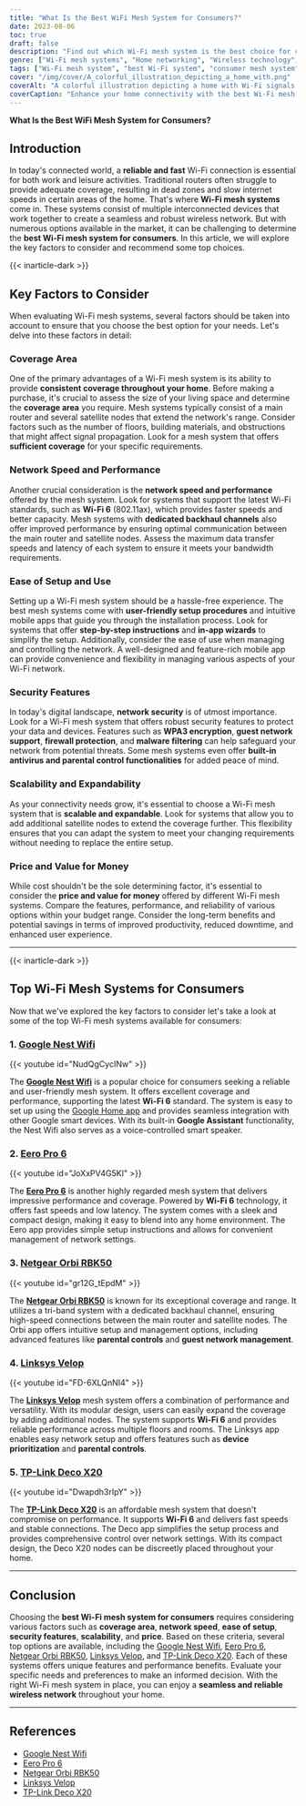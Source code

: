 ```yaml
---
title: "What Is the Best WiFi Mesh System for Consumers?"
date: 2023-08-06
toc: true
draft: false
description: "Find out which Wi-Fi mesh system is the best choice for consumers, offering reliable coverage, fast speeds, and user-friendly features."
genre: ["Wi-Fi mesh systems", "Home networking", "Wireless technology", "Internet connectivity", "Consumer electronics", "Smart homes", "Networking devices", "Internet of Things (IoT)", "Wireless routers", "Home connectivity"]
tags: ["Wi-Fi mesh system", "best Wi-Fi system", "consumer mesh system", "wireless network", "coverage area", "network performance", "setup and installation", "network security", "scalability and expandability", "price and value", "Google Nest Wifi", "Eero Pro 6", "Netgear Orbi RBK50", "Linksys Velop", "TP-Link Deco X20", "Wi-Fi 6", "network speed", "user-friendly setup", "security features", "scalable mesh system", "affordable mesh system", "home networking", "Internet connectivity", "smart home devices", "parental controls", "fast and stable connection", "seamless wireless network", "home connectivity"]
cover: "/img/cover/A_colorful_illustration_depicting_a_home_with.png"
coverAlt: "A colorful illustration depicting a home with Wi-Fi signals spreading throughout the rooms, symbolizing the coverage and connectivity of a Wi-Fi mesh system."
coverCaption: "Enhance your home connectivity with the best Wi-Fi mesh system."
---
```


**What Is the Best WiFi Mesh System for Consumers?**

## Introduction

In today's connected world, a **reliable and fast** Wi-Fi connection is essential for both work and leisure activities. Traditional routers often struggle to provide adequate coverage, resulting in dead zones and slow internet speeds in certain areas of the home. That's where **Wi-Fi mesh systems** come in. These systems consist of multiple interconnected devices that work together to create a seamless and robust wireless network. But with numerous options available in the market, it can be challenging to determine the **best Wi-Fi mesh system for consumers**. In this article, we will explore the key factors to consider and recommend some top choices.

{{< inarticle-dark >}}

## Key Factors to Consider

When evaluating Wi-Fi mesh systems, several factors should be taken into account to ensure that you choose the best option for your needs. Let's delve into these factors in detail:

### Coverage Area

One of the primary advantages of a Wi-Fi mesh system is its ability to provide **consistent coverage throughout your home**. Before making a purchase, it's crucial to assess the size of your living space and determine the **coverage area** you require. Mesh systems typically consist of a main router and several satellite nodes that extend the network's range. Consider factors such as the number of floors, building materials, and obstructions that might affect signal propagation. Look for a mesh system that offers **sufficient coverage** for your specific requirements.

### Network Speed and Performance

Another crucial consideration is the **network speed and performance** offered by the mesh system. Look for systems that support the latest Wi-Fi standards, such as **Wi-Fi 6** (802.11ax), which provides faster speeds and better capacity. Mesh systems with **dedicated backhaul channels** also offer improved performance by ensuring optimal communication between the main router and satellite nodes. Assess the maximum data transfer speeds and latency of each system to ensure it meets your bandwidth requirements.

### Ease of Setup and Use

Setting up a Wi-Fi mesh system should be a hassle-free experience. The best mesh systems come with **user-friendly setup procedures** and intuitive mobile apps that guide you through the installation process. Look for systems that offer **step-by-step instructions** and **in-app wizards** to simplify the setup. Additionally, consider the ease of use when managing and controlling the network. A well-designed and feature-rich mobile app can provide convenience and flexibility in managing various aspects of your Wi-Fi network.

### Security Features

In today's digital landscape, **network security** is of utmost importance. Look for a Wi-Fi mesh system that offers robust security features to protect your data and devices. Features such as **WPA3 encryption**, **guest network support**, **firewall protection**, and **malware filtering** can help safeguard your network from potential threats. Some mesh systems even offer **built-in antivirus and parental control functionalities** for added peace of mind.

### Scalability and Expandability

As your connectivity needs grow, it's essential to choose a Wi-Fi mesh system that is **scalable and expandable**. Look for systems that allow you to add additional satellite nodes to extend the coverage further. This flexibility ensures that you can adapt the system to meet your changing requirements without needing to replace the entire setup.

### Price and Value for Money

While cost shouldn't be the sole determining factor, it's essential to consider the **price and value for money** offered by different Wi-Fi mesh systems. Compare the features, performance, and reliability of various options within your budget range. Consider the long-term benefits and potential savings in terms of improved productivity, reduced downtime, and enhanced user experience.

______

{{< inarticle-dark >}}

## Top Wi-Fi Mesh Systems for Consumers

Now that we've explored the key factors to consider let's take a look at some of the top Wi-Fi mesh systems available for consumers:

### 1. [**Google Nest Wifi**](https://amzn.to/3O87xvV)

{{< youtube id="NudQgCycINw" >}}

The [**Google Nest Wifi**](https://amzn.to/3O87xvV) is a popular choice for consumers seeking a reliable and user-friendly mesh system. It offers excellent coverage and performance, supporting the latest **Wi-Fi 6** standard. The system is easy to set up using the [Google Home app](https://play.google.com/store/apps/details?id=com.google.android.apps.chromecast.app) and provides seamless integration with other Google smart devices. With its built-in **Google Assistant** functionality, the Nest Wifi also serves as a voice-controlled smart speaker. 

### 2. [**Eero Pro 6**](https://amzn.to/3POxXEa)

{{< youtube id="JoXxPV4G5KI" >}}

The [**Eero Pro 6**](https://amzn.to/3POxXEa) is another highly regarded mesh system that delivers impressive performance and coverage. Powered by **Wi-Fi 6** technology, it offers fast speeds and low latency. The system comes with a sleek and compact design, making it easy to blend into any home environment. The Eero app provides simple setup instructions and allows for convenient management of network settings.

### 3. [**Netgear Orbi RBK50**](https://amzn.to/3PQbG9e)

{{< youtube id="gr12G_tEpdM" >}}

The [**Netgear Orbi RBK50**](https://amzn.to/3PQbG9e) is known for its exceptional coverage and range. It utilizes a tri-band system with a dedicated backhaul channel, ensuring high-speed connections between the main router and satellite nodes. The Orbi app offers intuitive setup and management options, including advanced features like **parental controls** and **guest network management**.

### 4. [**Linksys Velop**](https://amzn.to/43j6jSU)

{{< youtube id="FD-6XLQnNI4" >}}

The [**Linksys Velop**](https://amzn.to/43j6jSU) mesh system offers a combination of performance and versatility. With its modular design, users can easily expand the coverage by adding additional nodes. The system supports **Wi-Fi 6** and provides reliable performance across multiple floors and rooms. The Linksys app enables easy network setup and offers features such as **device prioritization** and **parental controls**.

### 5. [**TP-Link Deco X20**](https://amzn.to/43ioNmK)

{{< youtube id="Dwapdh3rIpY" >}}

The [**TP-Link Deco X20**](https://amzn.to/43ioNmK) is an affordable mesh system that doesn't compromise on performance. It supports **Wi-Fi 6** and delivers fast speeds and stable connections. The Deco app simplifies the setup process and provides comprehensive control over network settings. With its compact design, the Deco X20 nodes can be discreetly placed throughout your home.

______

## Conclusion

Choosing the **best Wi-Fi mesh system for consumers** requires considering various factors such as **coverage area**, **network speed**, **ease of setup**, **security features**, **scalability**, and **price**. Based on these criteria, several top options are available, including the [Google Nest Wifi](https://amzn.to/3O87xvV), [Eero Pro 6](https://amzn.to/3POxXEa), [Netgear Orbi RBK50](https://amzn.to/3PQbG9e), [Linksys Velop](https://amzn.to/43j6jSU), and [TP-Link Deco X20](https://amzn.to/43ioNmK). Each of these systems offers unique features and performance benefits. Evaluate your specific needs and preferences to make an informed decision. With the right Wi-Fi mesh system in place, you can enjoy a **seamless and reliable wireless network** throughout your home.

______

## References
- [Google Nest Wifi](https://store.google.com/us/product/nest_wifi)
- [Eero Pro 6](https://eero.com/pro-6)
- [Netgear Orbi RBK50](https://www.netgear.com/orbi/rbk50.aspx)
- [Linksys Velop](https://www.linksys.com/us/velop/)
- [TP-Link Deco X20](https://www.tp-link.com/us/home-networking/deco/deco-x20/)
